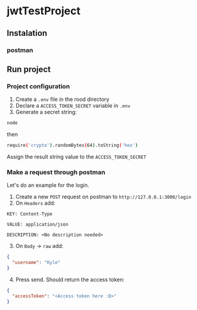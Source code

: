 # jwtTestProject

## Instalation

### postman

## Run project

### Project configuration

1. Create a `.env` file in the rood directory
2. Declare a `ACCESS_TOKEN_SECRET` variable in `.env`
3. Generate a secret string:

```bash
node
```

then

```bash
require('crypto').randomBytes(64).toString('hex')
```

Assign the result string value to the `ACCESS_TOKEN_SECRET`

### Make a request through postman

Let's do an example for the login.

1. Create a new `POST` request on postman to `http://127.0.0.1:3000/login`
2. On `Headers` add:

```
KEY: Content-Type
```

```
VALUE: application/json
```

```
DESCRIPTION: <No description needed>
```

3. On `Body` -> `raw` add:

```json
{
  "username": "Kyle"
}
```

4. Press send. Should return the access token:

```json
{
  "accessToken": "<Access token here :D>"
}
```
